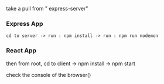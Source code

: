 take a pull from " express-server"

### Express App
```
cd to server -> run : npm install -> run : npm run nodemon
```

### React App
then from root, cd to client -> npm install -> npm start

check the console of the browser()
